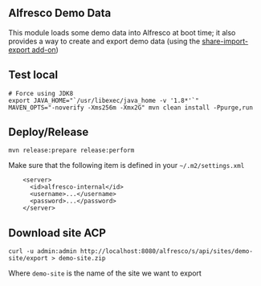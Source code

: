 Alfresco Demo Data
---

This module loads some demo data into Alfresco at boot time; it also provides a way to create and export demo data (using the [share-import-export add-on](https://addons.alfresco.com/addons/importexport-acpzip-share))

Test local
---

```
# Force using JDK8
export JAVA_HOME="`/usr/libexec/java_home -v '1.8*'`"
MAVEN_OPTS="-noverify -Xms256m -Xmx2G" mvn clean install -Ppurge,run
```

Deploy/Release
---
```
mvn release:prepare release:perform
```

Make sure that the following item is defined in your `~/.m2/settings.xml`
```
    <server>
      <id>alfresco-internal</id>
      <username>...</username>
      <password>...</password>
    </server>
```

Download site ACP
---
```
curl -u admin:admin http://localhost:8080/alfresco/s/api/sites/demo-site/export > demo-site.zip
```
Where `demo-site` is the name of the site we want to export
